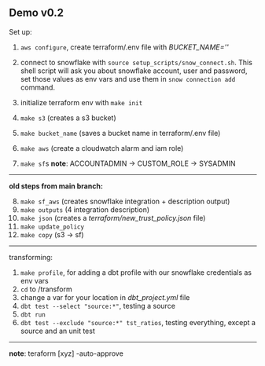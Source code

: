 ## Demo v0.2

Set up:

1. `aws configure`, create terraform/.env file with *BUCKET_NAME=''*

2. connect to snowflake with `source setup_scripts/snow_connect.sh`. This shell script will ask you about snowflake account, user and password, set those values as env vars and use them in `snow connection add` command.
    
3. initialize terraform env with `make init`

4. `make s3` (creates a s3 bucket)

5. `make bucket_name` (saves a bucket name in terraform/.env file)

6. `make aws` (create a cloudwatch alarm and iam role)

7. `make sf`s
    **note**: ACCOUNTADMIN -> CUSTOM_ROLE -> SYSADMIN 
___

**old steps from main branch:**

8. `make sf_aws` (creates snowflake integration + description output)
9. `make outputs` (4 integration description)
10. `make json` (creates a *terraform/new_trust_policy.json* file)
11. `make update_policy`
12. `make copy` (s3 -> sf)

____
transforming:
1. `make profile`, for adding a dbt profile with our snowflake credentials as env vars
2. `cd` to /transform
3. change a var for your location in *dbt_project.yml* file  
3. `dbt test --select "source:*"`, testing a source
4. `dbt run`
5. `dbt test --exclude "source:*" tst_ratios`, testing everything, except a source and an unit test
___

**note**: teraform [xyz] -auto-approve 